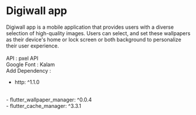 # Digiwall app

Digiwall app is a mobile application that provides users with a diverse selection of high-quality images.
Users can select, and set these wallpapers as their device's home or lock screen or both background to personalize their user experience.
<br>
<br>
API : pxel API 
<br>
Google Font : Kalam
<br>
Add Dependency :
<br>
 - http: ^1.1.0
<br>
 - flutter_wallpaper_manager: ^0.0.4
<br>
 - flutter_cache_manager: ^3.3.1
